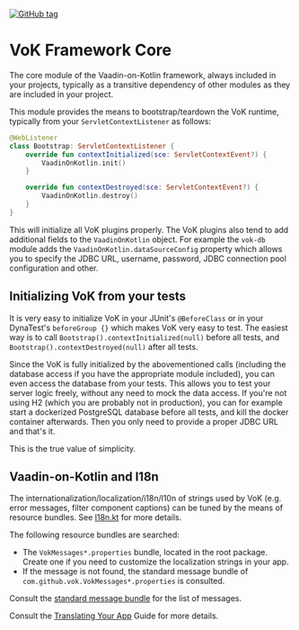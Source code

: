 [![GitHub tag](https://img.shields.io/github/tag/mvysny/vaadin-on-kotlin.svg)](https://github.com/mvysny/vaadin-on-kotlin/tags)

# VoK Framework Core

The core module of the Vaadin-on-Kotlin framework, always included in your projects, typically
as a transitive dependency of other modules as they are included in your project.

This module provides the means to bootstrap/teardown the VoK runtime, typically from your
`ServletContextListener` as follows:

```kotlin
@WebListener
class Bootstrap: ServletContextListener {
    override fun contextInitialized(sce: ServletContextEvent?) {
        VaadinOnKotlin.init()
    }

    override fun contextDestroyed(sce: ServletContextEvent?) {
        VaadinOnKotlin.destroy()
    }
}
```

This will initialize all VoK plugins properly. The VoK plugins also tend to add additional fields
to the `VaadinOnKotlin` object. For example the `vok-db` module adds the
`VaadinOnKotlin.dataSourceConfig` property which allows you to specify the JDBC URL, username, password,
JDBC connection pool configuration and other.

## Initializing VoK from your tests

It is very easy to initialize VoK in your JUnit's `@BeforeClass` or in your DynaTest's `beforeGroup {}` which
makes VoK very easy to test. The easiest way is to call `Bootstrap().contextInitialized(null)` before all tests,
and `Bootstrap().contextDestroyed(null)` after all tests.

Since the VoK is fully initialized by the abovementioned calls (including the database access if you have the appropriate
module included), you can even access the database from your tests.
This allows you to test your server logic freely, without any need to mock the data access.
If you're not using H2 (which you are probably not in production), you can for example start a dockerized
PostgreSQL database before all tests, and kill the docker container afterwards. Then you only need to
provide a proper JDBC URL and that's it.

This is the true value of simplicity.

## Vaadin-on-Kotlin and I18n

The internationalization/localization/i18n/l10n of strings used by VoK (e.g. error messages,
filter component captions) can be tuned by the means of resource bundles. See
[I18n.kt](src/main/kotlin/com/github/vok/framework/I18n.kt) for more details.

The following resource bundles are searched:

* The `VokMessages*.properties` bundle, located in the root package. Create one if you need to customize the localization
  strings in your app.
* If the message is not found, the standard message bundle of `com.github.vok.VokMessages*.properties` is consulted.

Consult the [standard message bundle](src/main/resources/com/github/vok/VokMessages.properties) for the list of messages.

Consult the [Translating Your App](http://www.vaadinonkotlin.eu/i18n.html) Guide for more details.
